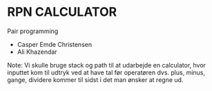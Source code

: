 # RPN CALCULATOR

Pair programming
- Casper Emde Christensen
- Ali Khazendar

Note: Vi skulle bruge stack og path til at udarbejde en calculator, hvor inputtet kom til udtryk ved at have tal før operatøren dvs. plus, minus, gange, dividere kommer til sidst i det man ønsker at regne ud.
 